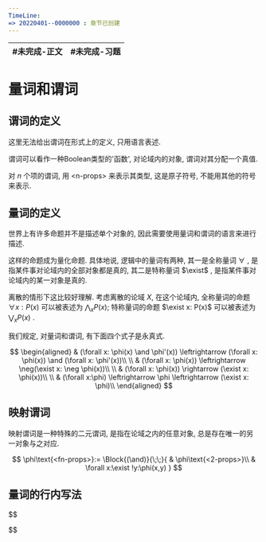 ```yaml
---
TimeLine: 
=> 20220401--0000000 : 章节已创建
---
```

| #未完成-正文 | #未完成-习题 |
| ------------ | ------------ |


# 量词和谓词

## 谓词的定义

这里无法给出谓词在形式上的定义, 只用语言表述. 

谓词可以看作一种Boolean类型的'函数', 对论域内的对象, 谓词对其分配一个真值. 

对 $n$ 个项的谓词, 用 $\text{<n-props>}$ 来表示其类型, 这是原子符号, 不能用其他的符号来表示. 

## 量词的定义

世界上有许多命题并不是描述单个对象的, 因此需要使用量词和谓词的语言来进行描述. 

这样的命题成为量化命题. 具体地说, 逻辑中的量词有两种, 其一是全称量词 $\forall$ , 是指某件事对论域内的全部对象都是真的, 其二是特称量词 $\exist$ , 是指某件事对论域内的某一对象是真的. 

离散的情形下这比较好理解. 考虑离散的论域 $X$, 在这个论域内, 全称量词的命题 $\forall x: P(x)$ 可以被表述为 $\bigwedge_x P(x)$; 特称量词的命题 $\exist x: P(x)$ 可以被表述为 $\bigvee_x P(x)$ . 

我们规定, 对量词和谓词, 有下面四个式子是永真式. 

$$
\begin{aligned}
& (\forall x: \phi(x) \and \phi'(x)) \leftrightarrow (\forall x: \phi(x)) \and (\forall x: \phi'(x))\\
\\
& (\forall x: \phi(x)) \leftrightarrow \neg(\exist x: \neg \phi(x))\\
\\
& (\forall x: \phi(x)) \rightarrow (\exist x: \phi(x))\\
\\
& (\forall x:\phi) \leftrightarrow \phi \leftrightarrow (\exist x: \phi)\\
\end{aligned}
$$


## 映射谓词

映射谓词是一种特殊的二元谓词, 是指在论域之内的任意对象, 总是存在唯一的另一对象与之对应. 

$$
\phi\text{<fn-props>}:=
\Block{(\and)}{\;\;}{
    & \phi\text{<2-props>}\\
    & \forall x:\exist !y:\phi(x,y)
}
$$
## 量词的行内写法

$$

$$

